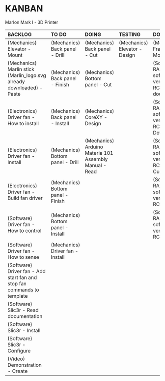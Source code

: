 # KANBAN
Marlon Mark I - 3D Printer

|**BACKLOG**                                                            |**TO DO**                         |**DOING**                                             |**TESTING**                  |**DONE**                                                        |
|:----------------------------------------------------------------------|:---------------------------------|:-----------------------------------------------------|:----------------------------|:---------------------------------------------------------------|
|(Mechanics) Elevator - Mount                                           |(Mechanics) Back panel - Drill    |(Mechanics) Back panel - Cut                          |(Mechanics) Elevator - Design|(Mechanics) Frame - Mount                                       |
|(Mechanics) Marlin stick (Marlin_logo.svg already downloaded) - Paste  |(Mechanics) Back panel - Finish   |(Mechanics) Bottom panel - Cut                        |                             |(Software) RAMPS software version 1.1.0-RC8 - Read documentation|
|(Electronics) Driver fan - How to install                              |(Mechanics) Back panel - Install  |(Mechanics) CoreXY - Design                           |                             |(Software) RAMPS software version 1.1.0-RC8 - Download          |
|(Electronics) Driver fan - Install                                     |(Mechanics) Bottom panel - Drill  |(Mechanics) Arduino Materia 101 Assembly Manual - Read|                             |(Software) RAMPS software version 1.1.0-RC8 - Customize         |
|(Electronics) Driver fan - Build fan driver                            |(Mechanics) Bottom panel - Finish |                                                      |                             |(Software) RAMPS software version 1.1.0-RC8 - Verify            |
|(Software) Driver fan - How to control                                 |(Mechanics) Bottom panel - Install|                                                      |                             |(Software) RAMPS software version 1.1.0-RC8 - Upload            |
|(Software) Driver fan - How to sense                                   |(Mechanics) Driver fan - Install  |                                                      |                             |                                                                |
|(Software) Driver fan - Add start fan and stop fan commands to template|                                  |                                                      |                             |                                                                |
|(Software) Slic3r - Read documentation                                 |                                  |                                                      |                             |                                                                |
|(Software) Slic3r - Install                                            |                                  |                                                      |                             |                                                                |
|(Software) Slic3r - Configure                                          |                                  |                                                      |                             |                                                                |
|(Video) Demonstration - Create                                         |                                  |                                                      |                             |                                                                |

